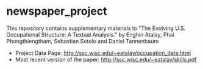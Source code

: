 # newspaper_project
  This repository contains supplementary materials to "The Evolving U.S. Occupational Structure: A Textual Analysis." by Enghin Atalay, Phai Phongthiengtham, Sebastian Sotelo and Daniel Tannenbaum
  
- Project Data Page: http://ssc.wisc.edu/~eatalay/occupation_data.html   
- Most recent version of the paper: http://ssc.wisc.edu/~eatalay/skills.pdf
